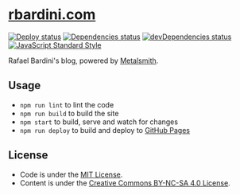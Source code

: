 # [rbardini.com](https://rbardini.com)

[![Deploy status](https://img.shields.io/badge/dynamic/json.svg?url=https://api.netlify.com/api/v1/sites/rbardini.com/deploys&label=deploy&query=$[0].state&colorB=blue)](https://app.netlify.com/sites/rbardini/deploys)
[![Dependencies status](https://img.shields.io/david/rbardini/rbardini.github.io.svg)](https://david-dm.org/rbardini/rbardini.github.io)
[![devDependencies status](https://img.shields.io/david/dev/rbardini/rbardini.github.io.svg)](https://david-dm.org/rbardini/rbardini.github.io?type=dev)
[![JavaScript Standard Style](https://img.shields.io/badge/code%20style-standard-brightgreen.svg)](http://standardjs.com/)

Rafael Bardini's blog, powered by [Metalsmith](https://github.com/metalsmith/metalsmith).

## Usage

- `npm run lint` to lint the code
- `npm run build` to build the site
- `npm start` to build, serve and watch for changes
- `npm run deploy` to build and deploy to [GitHub Pages](https://pages.github.com/)

## License

- Code is under the [MIT License](https://opensource.org/licenses/MIT).
- Content is under the [Creative Commons BY-NC-SA 4.0 License](https://creativecommons.org/licenses/by-nc-sa/4.0/).
